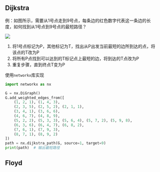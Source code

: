 ## Dijkstra

例：如图所示，需要从1号点走到9号点，每条边的红色数字代表这一条边的长度，如何找到从1号点到9号点的最短路径？

![](https://github.com/DINOREXNB/dinorexnb.github.io/blob/main/docs/images/Basic1-0.png?raw=true)

1. 将1号点标记为P，其他标记为T，找出从P出发当前最短的边所到达的点，将该点的T改为P
2. 将所有P点找到可以达到的T标记点上最短的边，将到达的T点改为P
3. 重复步骤，直到终点T变为P

使用`networkx`库实现

```python
import networkx as nx

G = nx.DiGraph()
G.add_weighted_edges_from([
    (1, 2, 1), (1, 4, 3), 
    (2, 3, 5), (2, 5, 2), (2, 1, 1),
    (3, 4, 1), (3, 6, 6), 
    (4, 6, 7), (4, 8, 9),
    (5, 2, 2), (5, 3, 3), (5, 6, 4), (5, 7, 2), (5, 9, 8),
    (6, 3, 6), (6, 4, 7), (6, 8, 2),
    (7, 6, 1), (7, 9, 3),
    (8, 7, 1), (8, 9, 2)
])
path = nx.dijkstra_path(G, source=1, target=9)
print(path)  # 输出最短路径

```

## Floyd


